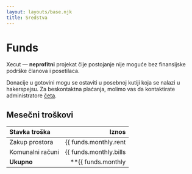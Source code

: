 ```yaml
---
layout: layouts/base.njk
title: Sredstva
---
```


# Funds

Xecut&nbsp;&mdash; **neprofitni** projekat
čije postojanje nije moguće bez finansijske podrške
članova i posetilaca.

Donacije u gotovini mogu se ostaviti u posebnoj kutiji
koja se nalazi u hakerspejsu.
Za beskontaktna plaćanja, molimo vas da kontaktirate administratore
<a target="_blank" href="{{ config.links.chat }}">četa</a>.

## Mesečni troškovi

Stavka troška          | Iznos
:----------------------| -----------:
Zakup prostora         | {{ funds.monthly.rent | formatCurrency: funds.monthly.currency }}
Komunalni računi       | {{ funds.monthly.bills | formatCurrency: funds.monthly.currency }}
**Ukupno**             | **{{ funds.monthly | sumObjectValues | formatCurrency: funds.monthly.currency }}**
